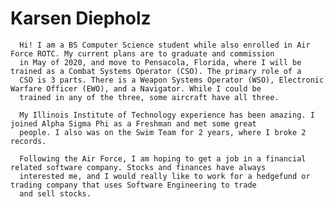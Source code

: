 # Karsen Diepholz
      Hi! I am a BS Computer Science student while also enrolled in Air Force ROTC. My current plans are to graduate and commission
      in May of 2020, and move to Pensacola, Florida, where I will be trained as a Combat Systems Operator (CSO). The primary role of a
      CSO is 3 parts. There is a Weapon Systems Operator (WSO), Electronic Warfare Officer (EWO), and a Navigator. While I could be
      trained in any of the three, some aircraft have all three.

      My Illinois Institute of Technology experience has been amazing. I joined Alpha Sigma Phi as a Freshman and met some great
      people. I also was on the Swim Team for 2 years, where I broke 2 records.

      Following the Air Force, I am hoping to get a job in a financial related software company. Stocks and finances have always
      interested me, and I would really like to work for a hedgefund or trading company that uses Software Engineering to trade
      and sell stocks.
